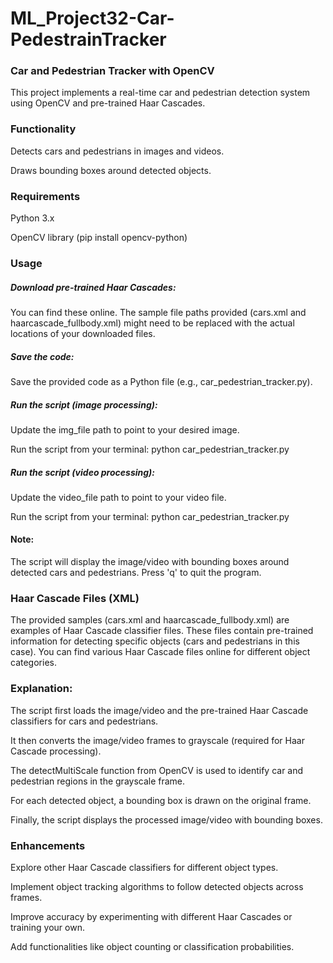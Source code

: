 # ML_Project32-Car-PedestrainTracker

### Car and Pedestrian Tracker with OpenCV
This project implements a real-time car and pedestrian detection system using OpenCV and pre-trained Haar Cascades.

### Functionality
Detects cars and pedestrians in images and videos.

Draws bounding boxes around detected objects.

### Requirements
Python 3.x

OpenCV library (pip install opencv-python)

### Usage
##### Download pre-trained Haar Cascades:
You can find these online. The sample file paths provided (cars.xml and haarcascade_fullbody.xml) might need to be replaced with the actual locations of your downloaded files.

##### Save the code:
Save the provided code as a Python file (e.g., car_pedestrian_tracker.py).

##### Run the script (image processing):
Update the img_file path to point to your desired image.

Run the script from your terminal: python car_pedestrian_tracker.py

##### Run the script (video processing):
Update the video_file path to point to your video file.

Run the script from your terminal: python car_pedestrian_tracker.py

#### Note: 
The script will display the image/video with bounding boxes around detected cars and pedestrians. Press 'q' to quit the program.

### Haar Cascade Files (XML)
The provided samples (cars.xml and haarcascade_fullbody.xml) are examples of Haar Cascade classifier files. These files contain pre-trained information for detecting specific objects (cars and pedestrians in this case). You can find various Haar Cascade files online for different object categories.

### Explanation:

The script first loads the image/video and the pre-trained Haar Cascade classifiers for cars and pedestrians.

It then converts the image/video frames to grayscale (required for Haar Cascade processing).

The detectMultiScale function from OpenCV is used to identify car and pedestrian regions in the grayscale frame.

For each detected object, a bounding box is drawn on the original frame.

Finally, the script displays the processed image/video with bounding boxes.

### Enhancements
Explore other Haar Cascade classifiers for different object types.

Implement object tracking algorithms to follow detected objects across frames.

Improve accuracy by experimenting with different Haar Cascades or training your own.

Add functionalities like object counting or classification probabilities.
